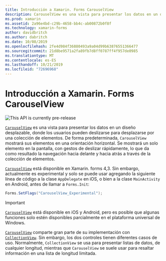 ```yaml
---
title: Introducción a Xamarin. Forms CarouselView
description: CarouselView es una vista para presentar los datos en un diseño desplazable, donde los usuarios pueden deslizarse para desplazarse por una colección de elementos.
ms.prod: xamarin
ms.assetid: 2a96e4bd-c29b-4658-bb4c-ab00872b0f8f
ms.technology: xamarin-forms
author: davidbritch
ms.author: dabritch
ms.date: 10/08/2019
ms.openlocfilehash: 2fe4d984f36880493a9a04d99b63876551366477
ms.sourcegitcommit: 21d8be9571a2fa89fb7d8ff0787ff4f957de0985
ms.translationtype: MT
ms.contentlocale: es-ES
ms.lasthandoff: 10/21/2019
ms.locfileid: "72696968"
---
```

# <a name="xamarinforms-carouselview-introduction"></a>Introducción a Xamarin. Forms CarouselView

![](~/media/shared/preview.png "This API is currently pre-release")

[`CarouselView`](xref:Xamarin.Forms.CarouselView) es una vista para presentar los datos en un diseño desplazable, donde los usuarios pueden deslizarse para desplazarse por una colección de elementos. De forma predeterminada, `CarouselView` mostrará sus elementos en una orientación horizontal. Se mostrará un solo elemento en la pantalla, con gestos de deslizar rápidamente, lo que da como resultado la navegación hacia delante y hacia atrás a través de la colección de elementos.

[`CarouselView`](xref:Xamarin.Forms.CarouselView) está disponible en Xamarin. forms 4,3. Sin embargo, actualmente es experimental y solo se puede usar agregando la siguiente línea de código a la clase `AppDelegate` en iOS, o bien a la clase `MainActivity` en Android, antes de llamar a `Forms.Init`:

```csharp
Forms.SetFlags("CarouselView_Experimental");
```

> [!IMPORTANT]
> [`CarouselView`](xref:Xamarin.Forms.CarouselView) está disponible en iOS y Android, pero es posible que algunas funciones solo estén disponibles parcialmente en el plataforma universal de Windows.

[`CarouselView`](xref:Xamarin.Forms.CarouselView) comparte gran parte de su implementación con [`CollectionView`](xref:Xamarin.Forms.CollectionView). Sin embargo, los dos controles tienen diferentes casos de uso. Normalmente, `CollectionView` se usa para presentar listas de datos, de cualquier longitud, mientras que `CarouselView` se suele usar para resaltar información en una lista de longitud limitada.
